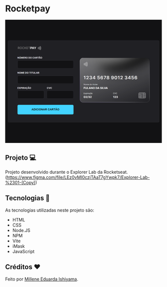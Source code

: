 # Rocketpay
![preview](./preview/Rocketpay.png)

## Projeto 💻
Projeto desenvolvido durante o Explorer Lab da Rocketseat. <br>
(https://www.figma.com/file/LEz0vMI0czjTAaT7gYwpk7/Explorer-Lab-%2301-(Copy))

## Tecnologias 🚀
As tecnologias utilizadas neste projeto são:
- HTML
- CSS
- Node.JS
- NPM
- Vite
- iMask
- JavaScript

## Créditos ❤️
Feito por [Millene Eduarda Ishiyama](https://github.com/miishiyama/).
